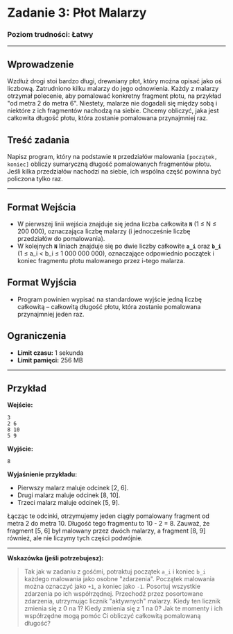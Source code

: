 # Zadanie 3: Płot Malarzy

### Poziom trudności: Łatwy

---

## Wprowadzenie

Wzdłuż drogi stoi bardzo długi, drewniany płot, który można opisać jako oś liczbową. Zatrudniono kilku malarzy do jego odnowienia. Każdy z malarzy otrzymał polecenie, aby pomalować konkretny fragment płotu, na przykład "od metra 2 do metra 6". Niestety, malarze nie dogadali się między sobą i niektóre z ich fragmentów nachodzą na siebie. Chcemy obliczyć, jaka jest całkowita długość płotu, która zostanie pomalowana przynajmniej raz.

## Treść zadania

Napisz program, który na podstawie `N` przedziałów malowania `[początek, koniec]` obliczy sumaryczną długość pomalowanych fragmentów płotu. Jeśli kilka przedziałów nachodzi na siebie, ich wspólna część powinna być policzona tylko raz.

---

## Format Wejścia

* W pierwszej linii wejścia znajduje się jedna liczba całkowita **`N`** (1 ≤ N ≤ 200 000), oznaczająca liczbę malarzy (i jednocześnie liczbę przedziałów do pomalowania).
* W kolejnych **`N`** liniach znajduje się po dwie liczby całkowite **`a_i`** oraz **`b_i`** (1 ≤ a_i < b_i ≤ 1 000 000 000), oznaczające odpowiednio początek i koniec fragmentu płotu malowanego przez i-tego malarza.

## Format Wyjścia

* Program powinien wypisać na standardowe wyjście jedną liczbę całkowitą – całkowitą długość płotu, która zostanie pomalowana przynajmniej jeden raz.

## Ograniczenia

* **Limit czasu:** 1 sekunda
* **Limit pamięci:** 256 MB

---
## Przykład

**Wejście:**
```
3
2 6
8 10
5 9
```

**Wyjście:**
```
8
```

**Wyjaśnienie przykładu:**
* Pierwszy malarz maluje odcinek [2, 6].
* Drugi malarz maluje odcinek [8, 10].
* Trzeci malarz maluje odcinek [5, 9].

Łącząc te odcinki, otrzymujemy jeden ciągły pomalowany fragment od metra 2 do metra 10. Długość tego fragmentu to 10 - 2 = 8. Zauważ, że fragment [5, 6] był malowany przez dwóch malarzy, a fragment [8, 9] również, ale nie liczymy tych części podwójnie.

---

**Wskazówka (jeśli potrzebujesz):**

> Tak jak w zadaniu z gośćmi, potraktuj początek `a_i` i koniec `b_i` każdego malowania jako osobne "zdarzenia". Początek malowania można oznaczyć jako `+1`, a koniec jako `-1`. Posortuj wszystkie zdarzenia po ich współrzędnej. Przechodź przez posortowane zdarzenia, utrzymując licznik "aktywnych" malarzy. Kiedy ten licznik zmienia się z 0 na 1? Kiedy zmienia się z 1 na 0? Jak te momenty i ich współrzędne mogą pomóc Ci obliczyć całkowitą pomalowaną długość?
```